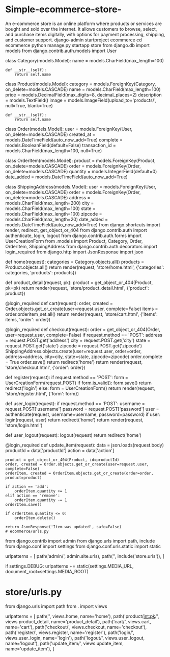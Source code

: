 # Simple-ecommerce-store-
An e-commerce store is an online platform where products or services are bought and sold over the internet. It allows customers to browse, select, and purchase items digitally, with options for payment processing, shipping, and customer support.
django-admin startproject ecommerce
cd ecommerce
python manage.py startapp store
from django.db import models
from django.contrib.auth.models import User

class Category(models.Model):
    name = models.CharField(max_length=100)

    def __str__(self):
        return self.name

class Product(models.Model):
    category = models.ForeignKey(Category, on_delete=models.CASCADE)
    name = models.CharField(max_length=100)
    price = models.DecimalField(max_digits=8, decimal_places=2)
    description = models.TextField()
    image = models.ImageField(upload_to='products/', null=True, blank=True)

    def __str__(self):
        return self.name

class Order(models.Model):
    user = models.ForeignKey(User, on_delete=models.CASCADE)
    created_at = models.DateTimeField(auto_now_add=True)
    complete = models.BooleanField(default=False)
    transaction_id = models.CharField(max_length=100, null=True)

class OrderItem(models.Model):
    product = models.ForeignKey(Product, on_delete=models.CASCADE)
    order = models.ForeignKey(Order, on_delete=models.CASCADE)
    quantity = models.IntegerField(default=0)
    date_added = models.DateTimeField(auto_now_add=True)

class ShippingAddress(models.Model):
    user = models.ForeignKey(User, on_delete=models.CASCADE)
    order = models.ForeignKey(Order, on_delete=models.CASCADE)
    address = models.CharField(max_length=200)
    city = models.CharField(max_length=100)
    state = models.CharField(max_length=100)
    zipcode = models.CharField(max_length=20)
    date_added = models.DateTimeField(auto_now_add=True)
    from django.shortcuts import render, redirect, get_object_or_404
from django.contrib.auth import authenticate, login, logout
from django.contrib.auth.forms import UserCreationForm
from .models import Product, Category, Order, OrderItem, ShippingAddress
from django.contrib.auth.decorators import login_required
from django.http import JsonResponse
import json

def home(request):
    categories = Category.objects.all()
    products = Product.objects.all()
    return render(request, 'store/home.html', {'categories': categories, 'products': products})

def product_detail(request, pk):
    product = get_object_or_404(Product, pk=pk)
    return render(request, 'store/product_detail.html', {'product': product})

@login_required
def cart(request):
    order, created = Order.objects.get_or_create(user=request.user, complete=False)
    items = order.orderitem_set.all()
    return render(request, 'store/cart.html', {'items': items, 'order': order})

@login_required
def checkout(request):
    order = get_object_or_404(Order, user=request.user, complete=False)
    if request.method == 'POST':
        address = request.POST.get('address')
        city = request.POST.get('city')
        state = request.POST.get('state')
        zipcode = request.POST.get('zipcode')
        ShippingAddress.objects.create(user=request.user, order=order, address=address, city=city, state=state, zipcode=zipcode)
        order.complete = True
        order.save()
        return redirect('home')
    return render(request, 'store/checkout.html', {'order': order})

def register(request):
    if request.method == 'POST':
        form = UserCreationForm(request.POST)
        if form.is_valid():
            form.save()
            return redirect('login')
    else:
        form = UserCreationForm()
    return render(request, 'store/register.html', {'form': form})

def user_login(request):
    if request.method == 'POST':
        username = request.POST['username']
        password = request.POST['password']
        user = authenticate(request, username=username, password=password)
        if user:
            login(request, user)
            return redirect('home')
    return render(request, 'store/login.html')

def user_logout(request):
    logout(request)
    return redirect('home')

@login_required
def update_item(request):
    data = json.loads(request.body)
    productId = data['productId']
    action = data['action']

    product = get_object_or_404(Product, id=productId)
    order, created = Order.objects.get_or_create(user=request.user, complete=False)
    orderItem, created = OrderItem.objects.get_or_create(order=order, product=product)

    if action == 'add':
        orderItem.quantity += 1
    elif action == 'remove':
        orderItem.quantity -= 1
    orderItem.save()

    if orderItem.quantity <= 0:
        orderItem.delete()

    return JsonResponse('Item was updated', safe=False)
    # ecommerce/urls.py
from django.contrib import admin
from django.urls import path, include
from django.conf import settings
from django.conf.urls.static import static

urlpatterns = [
    path('admin/', admin.site.urls),
    path('', include('store.urls')),
]

if settings.DEBUG:
    urlpatterns += static(settings.MEDIA_URL, document_root=settings.MEDIA_ROOT)

# store/urls.py
from django.urls import path
from . import views

urlpatterns = [
    path('', views.home, name='home'),
    path('product/<int:pk>/', views.product_detail, name='product_detail'),
    path('cart/', views.cart, name='cart'),
    path('checkout/', views.checkout, name='checkout'),
    path('register/', views.register, name='register'),
    path('login/', views.user_login, name='login'),
    path('logout/', views.user_logout, name='logout'),
    path('update_item/', views.update_item, name='update_item'),
]

    
    
